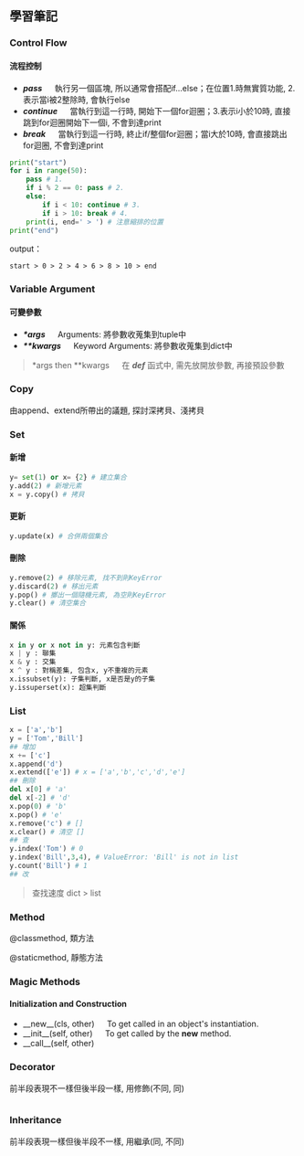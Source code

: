 ## 學習筆記
### Control Flow
#### 流程控制
+ ___pass___ &emsp; 執行另一個區塊, 所以通常會搭配if...else；在位置1.時無實質功能, 2.表示當i被2整除時, 會執行else 
+ ___continue___ &emsp; 當執行到這一行時, 開始下一個for迴圈；3.表示i小於10時, 直接跳到for迴圈開始下一個i, 不會到達print 
+ ___break___ &emsp; 當執行到這一行時, 終止if/整個for迴圈；當i大於10時, 會直接跳出for迴圈, 不會到達print
```python
print("start")
for i in range(50):
    pass # 1.
    if i % 2 == 0: pass # 2.
    else:
        if i < 10: continue # 3.
        if i > 10: break # 4.
    print(i, end=' > ') # 注意縮排的位置
print("end")
```
output：

    start > 0 > 2 > 4 > 6 > 8 > 10 > end

### Variable Argument
#### 可變參數 
+ ___\*args___ &emsp; Arguments: 將參數收蒐集到tuple中 
+ ___\*\*kwargs___ &emsp; Keyword Arguments: 將參數收蒐集到dict中

>\*args then \*\*kwargs &emsp; 在 ___def___ 函式中, 需先放開放參數, 再接預設參數

### Copy
由append、extend所帶出的議題, 探討深拷貝、淺拷貝

### Set
#### 新增
```python
y= set(1) or x= {2} # 建立集合
y.add(2) # 新增元素 
x = y.copy() # 拷貝 
```
#### 更新
```python
y.update(x) # 合併兩個集合
```
#### 刪除
```python
y.remove(2) # 移除元素, 找不到則KeyError
y.discard(2) # 移出元素
y.pop() # 擲出一個隨機元素, 為空則KeyError
y.clear() # 清空集合
```
#### 關係
```python
x in y or x not in y: 元素包含判斷
x | y : 聯集
x & y : 交集
x ^ y : 對稱差集, 包含x, y不重複的元素
x.issubset(y): 子集判斷, x是否是y的子集
y.issuperset(x): 超集判斷
```
### List
```python
x = ['a','b']
y = ['Tom','Bill']
## 增加
x += ['c'] 
x.append('d')
x.extend(['e']) # x = ['a','b','c','d','e']
## 刪除
del x[0] # 'a'
del x[-2] # 'd'
x.pop(0) # 'b'
x.pop() # 'e'
x.remove('c') # []
x.clear() # 清空 []
## 查
y.index('Tom') # 0
y.index('Bill',3,4), # ValueError: 'Bill' is not in list
y.count('Bill') # 1
## 改

```
> 查找速度 dict > list

### Method
@classmethod, 類方法

@staticmethod, 靜態方法

### Magic Methods
#### Initialization and Construction
+ \_\_new\_\_(cls, other) &emsp; To get called in an object's instantiation.
+ \_\_init\_\_(self, other) &emsp; To get called by the __new__ method.
+ \_\_call\_\_(self, other) &emsp; 

<!--
        __del__(self)	Destructor method.
#### Unary operators and functions

        __pos__(self)	To get called for unary positive e.g. +someobject.
        __neg__(self)	To get called for unary negative e.g. -someobject.
        __abs__(self)	To get called by built-in abs() function.
        __invert__(self)	To get called for inversion using the ~ operator.
        __round__(self,n)	To get called by built-in round() function.
        __floor__(self)	To get called by built-in math.floor() function.
        __ceil__(self)	To get called by built-in math.ceil() function.
        __trunc__(self)	To get called by built-in math.trunc() function.
#### Augmented Assignment

        __iadd__(self, other)	To get called on addition with assignment e.g. a +=b.
        __isub__(self, other)	To get called on subtraction with assignment e.g. a -=b.
        __imul__(self, other)	To get called on multiplication with assignment e.g. a *=b.
        __ifloordiv__(self, other)	To get called on integer division with assignment e.g. a //=b.
        __idiv__(self, other)	To get called on division with assignment e.g. a /=b.
        __itruediv__(self, other)	To get called on true division with assignment
        __imod__(self, other)	To get called on modulo with assignment e.g. a%=b.
        __ipow__(self, other)	To get called on exponentswith assignment e.g. a **=b.
        __ilshift__(self, other)	To get called on left bitwise shift with assignment e.g. a<<=b.
        __irshift__(self, other)	To get called on right bitwise shift with assignment e.g. a >>=b.
        __iand__(self, other)	To get called on bitwise AND with assignment e.g. a&=b.
        __ior__(self, other)	To get called on bitwise OR with assignment e.g. a|=b.
        __ixor__(self, other)	To get called on bitwise XOR with assignment e.g. a ^=b.
#### Type Conversion Magic Methods

        __int__(self)	To get called by built-int int() method to convert a type to an int.
        __float__(self)	To get called by built-int float() method to convert a type to float.
        __complex__(self)	To get called by built-int complex() method to convert a type to complex.
        __oct__(self)	To get called by built-int oct() method to convert a type to octal.
        __hex__(self)	To get called by built-int hex() method to convert a type to hexadecimal.
        __index__(self)	To get called on type conversion to an int when the object is used in a slice expression.
        __trunc__(self)	To get called from math.trunc() method.
#### String Magic Methods

        __str__(self)	To get called by built-int str() method to return a string representation of a type.
        __repr__(self)	To get called by built-int repr() method to return a machine readable representation of a type.
        __unicode__(self)	To get called by built-int unicode() method to return an unicode string of a type.
        __format__(self, formatstr)	To get called by built-int string.format() method to return a new style of string.
        __hash__(self)	To get called by built-int hash() method to return an integer.
        __nonzero__(self)	To get called by built-int bool() method to return True or False.
        __dir__(self)	To get called by built-int dir() method to return a list of attributes of a class.
        __sizeof__(self)	To get called by built-int sys.getsizeof() method to return the size of an object.
#### Attribute Magic Methods

        __getattr__(self, name)	Is called when the accessing attribute of a class that does not exist.
        __setattr__(self, name, value)	Is called when assigning a value to the attribute of a class.
        __delattr__(self, name)	Is called when deleting an attribute of a class.
#### Operator Magic Methods

        __add__(self, other)	To get called on add operation using + operator
        __sub__(self, other)	To get called on subtraction operation using - operator.
        __mul__(self, other)	To get called on multiplication operation using * operator.
        __floordiv__(self, other)	To get called on floor division operation using // operator.
        __truediv__(self, other)	To get called on division operation using / operator.
        __mod__(self, other)	To get called on modulo operation using % operator.
        __pow__(self, other[, modulo])	To get called on calculating the power using ** operator.
        __lt__(self, other)	To get called on comparison using < operator.
        __le__(self, other)	To get called on comparison using <= operator.
        __eq__(self, other)	To get called on comparison using == operator.
        __ne__(self, other)	To get called on comparison using != operator.
        __ge__(self, other)	To get called on comparison using >= operator.
-->

### Decorator

前半段表現不一樣但後半段一樣, 用修飾(不同, 同)
```python

```

### Inheritance

前半段表現一樣但後半段不一樣, 用繼承(同, 不同)




